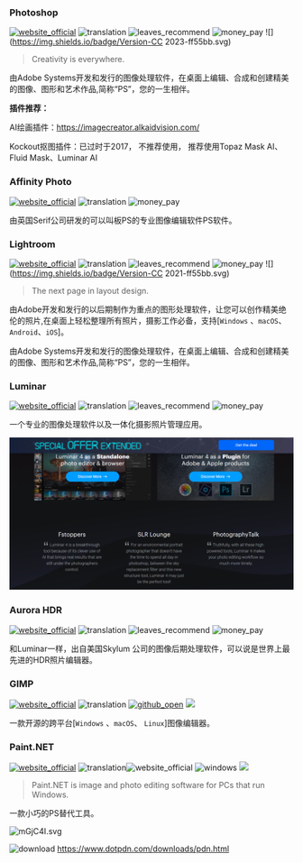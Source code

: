 ### Photoshop
[![website_official](https://gitbook07.oss-cn-hangzhou.aliyuncs.com/website_official.svg)](https://www.adobe.com/products/photoshop.html) ![translation](https://gitbook07.oss-cn-hangzhou.aliyuncs.com/translation.svg) ![leaves_recommend](https://gitbook07.oss-cn-hangzhou.aliyuncs.com/leaves_rec.svg) ![money_pay](https://gitbook07.oss-cn-hangzhou.aliyuncs.com/money_pay.svg) ![](https://img.shields.io/badge/Version-CC 2023-ff55bb.svg)

> Creativity is everywhere.

由Adobe Systems开发和发行的图像处理软件，在桌面上编辑、合成和创建精美的图像、图形和艺术作品,简称“PS”，您的一生相伴。

**插件推荐：**

AI绘画插件：https://imagecreator.alkaidvision.com/

Kockout抠图插件：已过时于2017， 不推荐使用， 推荐使用Topaz Mask AI、Fluid Mask、Luminar AI

### Affinity Photo
[![website_official](https://gitbook07.oss-cn-hangzhou.aliyuncs.com/website_official.svg)](https://affinity.serif.com/en-gb/photo/) ![translation](https://gitbook07.oss-cn-hangzhou.aliyuncs.com/translation.svg)  ![money_pay](https://gitbook07.oss-cn-hangzhou.aliyuncs.com/money_pay.svg)

由英国Serif公司研发的可以叫板PS的专业图像编辑软件PS软件。

### Lightroom
[![website_official](https://gitbook07.oss-cn-hangzhou.aliyuncs.com/website_official.svg)](https://www.adobe.com/products/photoshop-lightroom-classic.html) ![translation](https://gitbook07.oss-cn-hangzhou.aliyuncs.com/translation.svg) ![leaves_recommend](https://gitbook07.oss-cn-hangzhou.aliyuncs.com/leaves_rec.svg) ![money_pay](https://gitbook07.oss-cn-hangzhou.aliyuncs.com/money_pay.svg) ![](https://img.shields.io/badge/Version-CC 2021-ff55bb.svg)

> The next page in layout design.

由Adobe开发和发行的以后期制作为重点的图形处理软件，让您可以创作精美绝伦的照片,在桌面上轻松整理所有照片，摄影工作必备，支持[`Windows` 、`macOS`、 `Android`、`iOS`]。


由Adobe Systems开发和发行的图像处理软件，在桌面上编辑、合成和创建精美的图像、图形和艺术作品,简称“PS”，您的一生相伴。

### Luminar
[![website_official](https://gitbook07.oss-cn-hangzhou.aliyuncs.com/website_official.svg)](https://skylum.com/luminar) ![translation](https://gitbook07.oss-cn-hangzhou.aliyuncs.com/translation.svg) ![leaves_recommend](https://gitbook07.oss-cn-hangzhou.aliyuncs.com/leaves_rec.svg) ![money_pay](https://gitbook07.oss-cn-hangzhou.aliyuncs.com/money_pay.svg)

一个专业的图像处理软件以及一体化摄影照片管理应用。

![](../../.gitbook/assets/z-design-graphic-ps-luminar.png)

### Aurora HDR
[![website_official](https://gitbook07.oss-cn-hangzhou.aliyuncs.com/website_official.svg)](https://skylum.com/aurorahdr) ![translation](https://gitbook07.oss-cn-hangzhou.aliyuncs.com/translation.svg) ![leaves_recommend](https://gitbook07.oss-cn-hangzhou.aliyuncs.com/leaves_rec.svg) ![money_pay](https://gitbook07.oss-cn-hangzhou.aliyuncs.com/money_pay.svg)

和Luminar一样，出自美国Skylum 公司的图像后期处理软件，可以说是世界上最先进的HDR照片编辑器。

### GIMP
[![website_official](https://gitbook07.oss-cn-hangzhou.aliyuncs.com/website_official.svg)](http://www.gimp.org/) ![translation](https://gitbook07.oss-cn-hangzhou.aliyuncs.com/translation.svg) [![github_open](https://gitbook07.oss-cn-hangzhou.aliyuncs.com/github_open.svg)](https://git.gnome.org/browse/gimp) ![](https://img.shields.io/badge/Version-2.10.12-ff55bb.svg)

一款开源的跨平台[`Windows` 、`macOS`、 `Linux`]图像编辑器。

### Paint.NET
[![website_official](https://gitbook07.oss-cn-hangzhou.aliyuncs.com/website_official.svg)](http://www.getpaint.net/) ![translation](https://gitbook07.oss-cn-hangzhou.aliyuncs.com/translation.svg)![website_official](https://gitbook07.oss-cn-hangzhou.aliyuncs.com/website_official.svg) ![windows](https://gitbook07.oss-cn-hangzhou.aliyuncs.com/windows.svg) ![](https://img.shields.io/badge/Version-4.3.1-ff55bb.svg)

> Paint.NET is image and photo editing software for PCs that run Windows.

一款小巧的PS替代工具。

![mGjC4I.svg](https://s2.ax1x.com/2019/08/20/mGjC4I.png)

![download](https://gitbook07.oss-cn-hangzhou.aliyuncs.com/download.svg) https://www.dotpdn.com/downloads/pdn.html













